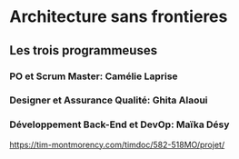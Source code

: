 # Architecture sans frontieres
## Les trois programmeuses
### PO et Scrum Master: Camélie Laprise
### Designer et Assurance Qualité: Ghita Alaoui
### Développement Back-End et DevOp: Maïka Désy

https://tim-montmorency.com/timdoc/582-518MO/projet/
